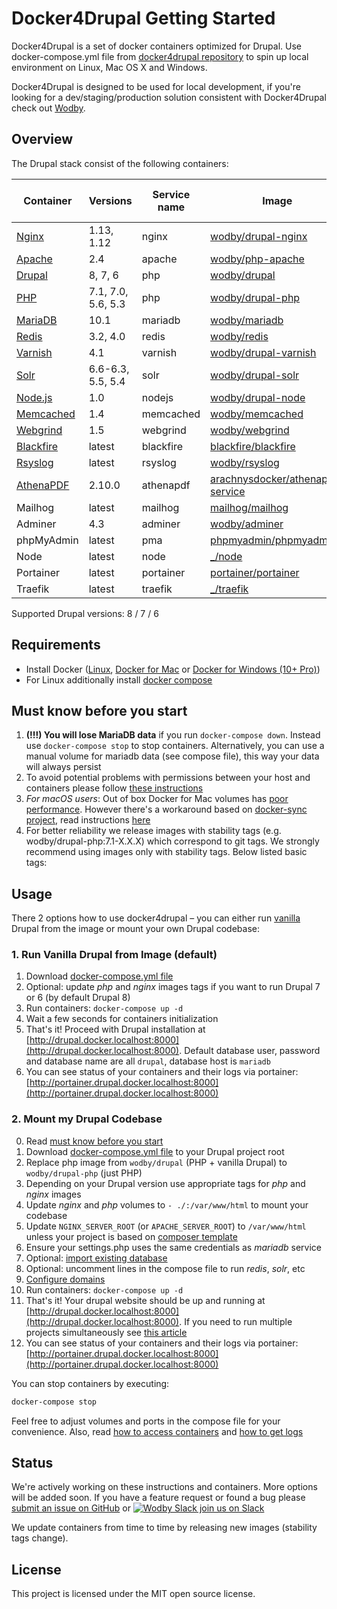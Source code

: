 # Docker4Drupal Getting Started

Docker4Drupal is a set of docker containers optimized for Drupal. Use docker-compose.yml file from [docker4drupal repository](https://github.com/wodby/docker4drupal) to spin up local environment on Linux, Mac OS X and Windows. 

Docker4Drupal is designed to be used for local development, if you're looking for a dev/staging/production solution consistent with Docker4Drupal check out [Wodby](https://wodby.com). 

## Overview

The Drupal stack consist of the following containers:

[wodby/drupal-nginx]: https://github.com/wodby/drupal-nginx
[wodby/php-apache]: https://github.com/wodby/php-apache
[wodby/drupal]: https://github.com/wodby/drupal
[wodby/drupal-php]: https://github.com/wodby/drupal-php
[wodby/mariadb]: https://github.com/wodby/mariadb
[wodby/redis]: https://github.com/wodby/redis
[wodby/drupal-varnish]: https://github.com/wodby/drupal-varnish
[wodby/drupal-solr]: https://github.com/wodby/drupal-solr
[wodby/drupal-node]: https://github.com/wodby/drupal-node
[wodby/memcached]: https://github.com/wodby/memcached
[wodby/webgrind]: https://hub.docker.com/r/wodby/webgrind
[blackfire/blackfire]: https://hub.docker.com/r/blackfire/blackfire
[wodby/rsyslog]: https://hub.docker.com/r/wodby/rsyslog
[arachnysdocker/athenapdf-service]: https://hub.docker.com/r/arachnysdocker/athenapdf-service
[mailhog/mailhog]: https://hub.docker.com/r/mailhog/mailhog
[wodby/adminer]: https://hub.docker.com/r/wodby/adminer
[phpmyadmin/phpmyadmin]: https://hub.docker.com/r/phpmyadmin/phpmyadmin
[portainer/portainer]: https://hub.docker.com/portainer/portainer
[_/node]: https://hub.docker.com/_/node
[_/traefik]: https://hub.docker.com/_/traefik
[Nginx]: containers/nginx.md
[Apache]: containers/apache.md
[Drupal]: containers/drupal.md
[PHP]: containers/php.md
[MariaDB]: containers/mariadb.md
[Redis]: containers/redis.md
[Varnish]: containers/varnish.md
[Solr]: containers/solr.md
[Node.js]: containers/nodejs.md
[Memcached]: containers/memcached.md
[Webgrind]: containers/webgrind.md
[Blackfire]: containers/blackfire.md
[Rsyslog]: containers/rsyslog.md
[AthenaPDF]: containers/athenapdf.md

| Container   | Versions           | Service name | Image                              | Enabled by default |
| ---------   | ------------------ | ------------ | ---------------------------------- | ------------------ |
| [Nginx]     | 1.13, 1.12         | nginx        | [wodby/drupal-nginx]               | ✓                  |
| [Apache]    | 2.4                | apache       | [wodby/php-apache]                 |                    |
| [Drupal]    | 8, 7, 6            | php          | [wodby/drupal]                     | ✓                  |
| [PHP]       | 7.1, 7.0, 5.6, 5.3 | php          | [wodby/drupal-php]                 |                    |
| [MariaDB]   | 10.1               | mariadb      | [wodby/mariadb]                    | ✓                  |
| [Redis]     | 3.2, 4.0           | redis        | [wodby/redis]                      |                    |
| [Varnish]   | 4.1                | varnish      | [wodby/drupal-varnish]             |                    |
| [Solr]      | 6.6-6.3, 5.5, 5.4  | solr         | [wodby/drupal-solr]                |                    |
| [Node.js]   | 1.0                | nodejs       | [wodby/drupal-node]                |                    |
| [Memcached] | 1.4                | memcached    | [wodby/memcached]                  |                    |
| [Webgrind]  | 1.5                | webgrind     | [wodby/webgrind]                   |                    |
| [Blackfire] | latest             | blackfire    | [blackfire/blackfire]              |                    |
| [Rsyslog]   | latest             | rsyslog      | [wodby/rsyslog]                    |                    |
| [AthenaPDF] | 2.10.0             | athenapdf    | [arachnysdocker/athenapdf-service] |                    |
| Mailhog     | latest             | mailhog      | [mailhog/mailhog]                  | ✓                  |
| Adminer     | 4.3                | adminer      | [wodby/adminer]                    |                    |
| phpMyAdmin  | latest             | pma          | [phpmyadmin/phpmyadmin]            |                    |
| Node        | latest             | node         | [_/node]                           |                    |
| Portainer   | latest             | portainer    | [portainer/portainer]              | ✓                  |
| Traefik     | latest             | traefik      | [_/traefik]                        | ✓                  |

Supported Drupal versions: 8 / 7 / 6

## Requirements

* Install Docker ([Linux](https://docs.docker.com/engine/installation), [Docker for Mac](https://docs.docker.com/engine/installation/mac) or [Docker for Windows (10+ Pro)](https://docs.docker.com/engine/installation/windows))
* For Linux additionally install [docker compose](https://docs.docker.com/compose/install)

## Must know before you start

1. **(!!!) You will lose MariaDB data** if you run `docker-compose down`. Instead use `docker-compose stop` to stop containers. Alternatively, you can use a manual volume for mariadb data (see compose file), this way your data will always persist 
2. To avoid potential problems with permissions between your host and containers please follow [these instructions](permissions.md)
3. _For macOS users_: Out of box Docker for Mac volumes has [poor performance](https://github.com/Wodby/docker4drupal/issues/4). However there's a workaround based on [docker-sync project](https://github.com/EugenMayer/docker-sync/), read instructions [here](macos.md)
4. For better reliability we release images with stability tags (e.g. wodby/drupal-php:7.1-X.X.X) which correspond to git tags. We strongly recommend using images only with stability tags. Below listed basic tags:

## Usage 

There 2 options how to use docker4drupal – you can either run [vanilla](https://en.wikipedia.org/wiki/Vanilla_software) Drupal from the image or mount your own Drupal codebase:


### 1. Run Vanilla Drupal from Image (default)

1. Download [docker-compose.yml file](https://github.com/wodby/docker4drupal/blob/master/docker-compose.yml)
2. Optional: update _php_ and _nginx_ images tags if you want to run Drupal 7 or 6 (by default Drupal 8)
3. Run containers: `docker-compose up -d` 
4. Wait a few seconds for containers initialization 
5. That's it! Proceed with Drupal installation at [http://drupal.docker.localhost:8000](http://drupal.docker.localhost:8000). Default database user, password and database name are all `drupal`, database host is `mariadb`
6. You can see status of your containers and their logs via portainer: [http://portainer.drupal.docker.localhost:8000](http://portainer.drupal.docker.localhost:8000)

### 2. Mount my Drupal Codebase

0. Read [must know before you start](#must-know-before-you-start) 
1. Download [docker-compose.yml file](https://github.com/wodby/docker4drupal/blob/master/docker-compose.yml) to your Drupal project root
2. Replace php image from `wodby/drupal` (PHP + vanilla Drupal) to `wodby/drupal-php` (just PHP)
3. Depending on your Drupal version use appropriate tags for _php_ and _nginx_ images
4. Update _nginx_ and _php_ volumes to `- ./:/var/www/html` to mount your codebase
4. Update `NGINX_SERVER_ROOT` (or `APACHE_SERVER_ROOT`) to `/var/www/html` unless your project is based on [composer template](https://github.com/drupal-composer/drupal-project)
5. Ensure your settings.php uses the same credentials as _mariadb_ service 
6. Optional: [import existing database](containers/mariadb.md#import-existing-database)
7. Optional: uncomment lines in the compose file to run _redis_, _solr_, etc
8. [Configure domains](domains.md) 
9. Run containers: `docker-compose up -d`
10. That's it! Your drupal website should be up and running at [http://drupal.docker.localhost:8000](http://drupal.docker.localhost:8000). If you need to run multiple projects simultaneously see [this article](multiple-projects.md)
11. You can see status of your containers and their logs via portainer: [http://portainer.drupal.docker.localhost:8000](http://portainer.drupal.docker.localhost:8000)

You can stop containers by executing:
```bash
docker-compose stop
```

Feel free to adjust volumes and ports in the compose file for your convenience. Also, read [how to access containers](access.md) and [how to get logs](logs.md)

## Status

We're actively working on these instructions and containers. More options will be added soon. If you have a feature request or found a bug please [submit an issue on GitHub](https://github.com/wodby/docker4drupal/issues/new) or [![Wodby Slack](https://www.google.com/s2/favicons?domain=www.slack.com) join us on Slack](https://slack.wodby.com/)

We update containers from time to time by releasing new images (stability tags change).

## License

This project is licensed under the MIT open source license.
